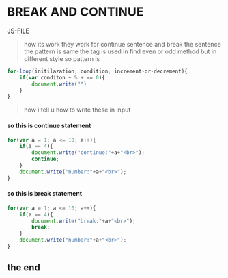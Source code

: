 # BREAK AND CONTINUE
[JS-FILE](../js/29-break-and-cotinue.js)
>how its work they work for continue sentence and break the sentence the pattern is same the tag is used in find even or odd method but in different style so pattern is

```javascript
for-loop(initilazation; condition; increment-or-decrement){
    if(var conditon + % + == 0){
        document.write("")
    }
}
```
>now i tell u how to write these in input

#### so this is continue statement

```javascript
for(var a = 1; a <= 10; a++){
    if(a == 4){
        document.write("continue:"+a+"<br>");
        continue;
    }
    document.write("number:"+a+"<br>");
}
```

#### so this is break statement
```javascript
for(var a = 1; a <= 10; a++){
    if(a == 4){
        document.write("break:"+a+"<br>");
        break;
    }
    document.write("number:"+a+"<br>");
}
```
## the end
